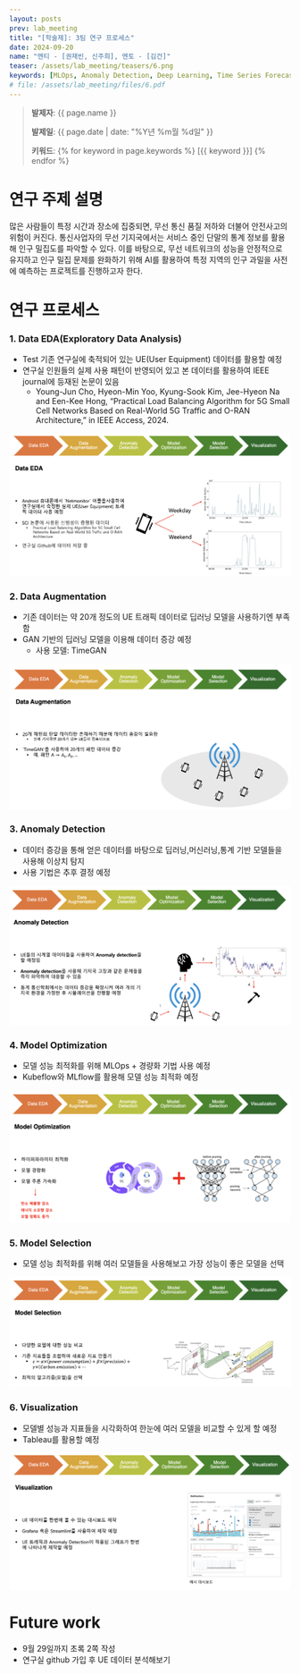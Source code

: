 ```yaml
---
layout: posts
prev: lab_meeting
title: "[학술제]: 3팀 연구 프로세스"
date: 2024-09-20
name: "멘티 - [권재빈, 신주희], 멘토 - [김건]"
teaser: /assets/lab_meeting/teasers/6.png
keywords: [MLOps, Anomaly Detection, Deep Learning, Time Series Forecasting]
# file: /assets/lab_meeting/files/6.pdf
---
```


<!-- <head>
    <style>
        body {
            background-color: #fff;
        }
    </style>
</head> -->

> **발제자**: {{ page.name }}
>
> **발제일**: {{ page.date | date: "%Y년 %m월 %d일" }}
>
> **키워드**: {% for keyword in page.keywords %} [{{ keyword }}] {% endfor %}
>

# 연구 주제 설명
많은 사람들이 특정 시간과 장소에 집중되면, 무선 통신 품질 저하와 더불어 안전사고의 위험이 커진다. 통신사업자의 무선 기지국에서는 서비스 중인 단말의 통계 정보를 활용해 인구 밀집도를 파악할 수 있다. 이를 바탕으로, 무선 네트워크의 성능을 안정적으로 유지하고 인구 밀집 문제를 완화하기 위해 AI를 활용하여 특정 지역의 인구 과밀을 사전에 예측하는 프로젝트를 진행하고자 한다.

# 연구 프로세스

### 1. Data EDA(Exploratory Data Analysis)

- Test 기존 연구실에 축적되어 있는 UE(User Equipment) 데이터를 활용할 예정
- 연구실 인원들의 실제 사용 패턴이 반영되어 있고 본 데이터를 활용하여 IEEE journal에 등재된 논문이 있음
  - Young-Jun Cho, Hyeon-Min Yoo, Kyung-Sook Kim, Jee-Hyeon Na and Een-Kee Hong, “Practical Load Balancing Algorithm for 5G Small Cell Networks Based on Real-World 5G Traffic and O-RAN Architecture,” in IEEE Access, 2024.

![Figure1](/assets/lab_meeting/images/6/data_eda.png)

### 2. Data Augmentation

- 기존 데이터는 약 20개 정도의 UE 트래픽 데이터로 딥러닝 모델을 사용하기엔 부족함
- GAN 기반의 딥러닝 모델을 이용해 데이터 증강 예정
  - 사용 모델: TimeGAN

![Figure2](/assets/lab_meeting/images/6/data_augmentation.png)

### 3. Anomaly Detection

- 데이터 증강을 통해 얻은 데이터를 바탕으로 딥러닝,머신러닝,통계 기반 모델들을 사용해 이상치 탐지
- 사용 기법은 추후 결정 예정

![Figure3](/assets/lab_meeting/images/6/anomaly_detection.png)

### 4. Model Optimization

- 모델 성능 최적화를 위해 MLOps + 경량화 기법 사용 예정
- Kubeflow와 MLflow를 활용해 모델 성능 최적화 예정

![Figure4](/assets/lab_meeting/images/6/model_optimization.png)

### 5. Model Selection

- 모델 성능 최적화를 위해 여러 모델들을 사용해보고 가장 성능이 좋은 모델을 선택

![Figure5](/assets/lab_meeting/images/6/model_selection.png)

### 6. Visualization

- 모델별 성능과 지표들을 시각화하여 한눈에 여러 모델을 비교할 수 있게 할 예정
- Tableau를 활용할 예정

![Figure6](/assets/lab_meeting/images/6/visualization.png)

# Future work

- 9월 29일까지 초록 2쪽 작성
- 연구실 github 가입 후 UE 데이터 분석해보기

